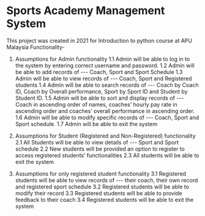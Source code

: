 # Sports Academy Management System
This project was created in 2021 for Introduction to python course at APU Malaysia
Functionality-

1. Assumptions for Admin functionality 
1.1 Admin will be able to log in to the system by entering correct username and 
password.
1.2 Admin will be able to add records of --- Coach, Sport and Sport Schedule
1.3 Admin will be able to view records of --- Coach, Sport and Registered students
1.4 Admin will be able to search records of --- Coach by Coach ID, Coach by Overall 
performance, Sport by Sport ID and Student by Student ID.
1.5 Admin will be able to sort and display records of --- Coach in ascending order of 
names, coaches’ hourly pay rate in ascending order and coaches’ overall 
performance in ascending order.
1.6 Admin will be able to modify specific records of --- Coach, Sport and Sport 
schedule.
1.7 Admin will be able to exit the system
   
2. Assumptions for Student (Registered and Non-Registered) functionality 
2.1 All Students will be able to view details of --- Sport and Sport schedule
2.2 New students will be provided an option to register to access registered students’
functionalities 
2.3 All students will be able to exit the system
   
3. Assumptions for only registered student functionality
3.1 Registered students will be able to view records of --- their coach, their own 
record and registered sport schedule
3.2 Registered students will be able to modify their record 
3.3 Registered students will be able to provide feedback to their coach
3.4 Registered students will be able to exit the system
